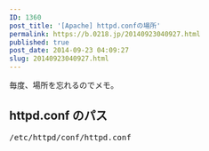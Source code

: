 ```yaml
---
ID: 1360
post_title: '[Apache] httpd.confの場所'
permalink: https://b.0218.jp/20140923040927.html
published: true
post_date: 2014-09-23 04:09:27
slug: 20140923040927.html
---
```

毎度、場所を忘れるのでメモ。
<!--more-->
<h2>httpd.conf のパス</h2>
<pre class="prettyprint">/etc/httpd/conf/httpd.conf</pre>